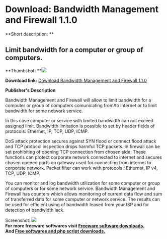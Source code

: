 # Download: Bandwidth Management and Firewall 1.1.0

**Short description: **

## Limit bandwidth for a computer or group of computers.

  
**Thumbshot: **![](http://www.freewarefiles.com/screenshot/01_BmFrw_md.gif)   
  
**Download link:** [Download Bandwidth Management and Firewall 1.1.0](http://freesoftwares.boysofts.com/Bandwidth-Management-And-Firewall_program_18425.html)  
  

**Publisher's Description**  
  

Bandwidth Management and Firewall will allow to limit bandwidth for a computer
or group of computers comunicating from/to internet or to limit bandwidth for
some network service.

In this case computer or service with limited bandwidth can not exceed
assigned limit. Bandwidth limitation is possible to set by header fields of
protocols: Ethernet, IP, TCP, UDP, ICMP.

DoS attack protection secures against SYN flood or connect flood attack and
TCP protocol inspection drops harmful TCP packets. In firewall can be set
prohibiting of opening TCP connection from chosen side. These functions can
protect corporate network connected to internet and secures chosen opened
ports on gateway used for connecting from internet to corporate network.
Packet filter can work with protocols : Ethernet, IP v4, TCP, UDP, ICMP.

You can monitor and log bandwidth utilization for some computer or group of
computers or for some network service. Bandwidth Management and Firewall has
counters which allows monitoring of current data flow and sum of transferred
data for some computer or network service. The results can be used for
efficient using of bandwidth leased from your ISP and for detection of
bandwidth lack.

  
  
Screenshot: ![](http://www.freewarefiles.com/screenshot/01_BmFrw.gif)  
**For more freeware softwares visit [Freeware software downloads.](http://freesoftwares.boysofts.com/)**   
**And [Free softwares and php script downloads.](http://www.boysofts.com/)**

